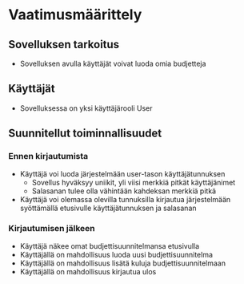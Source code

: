 # Vaatimusmäärittely

## Sovelluksen tarkoitus
- Sovelluksen avulla käyttäjät voivat luoda omia budjetteja

## Käyttäjät
- Sovelluksessa on yksi käyttäjärooli User

## Suunnitellut toiminnallisuudet
### Ennen kirjautumista
- Käyttäjä voi luoda järjestelmään user-tason käyttäjätunnuksen 
	- Sovellus hyväksyy uniikit, yli viisi merkkiä pitkät käyttäjänimet
	- Salasanan tulee olla vähintään kahdeksan merkkiä pitkä
- Käyttäjä voi olemassa olevilla tunnuksilla kirjautua järjestelmään syöttämällä etusivulle käyttäjätunnuksen ja salasanan

 
### Kirjautumisen jälkeen
- Käyttäjä näkee omat budjettisuunnitelmansa etusivulla
- Käyttäjällä on mahdollisuus luoda uusi budjettisuunnitelma
- Käyttäjällä on mahdollisuus lisätä kuluja budjettisuunnitelmaan
- Käyttäjällä on mahdollisuus kirjautua ulos



